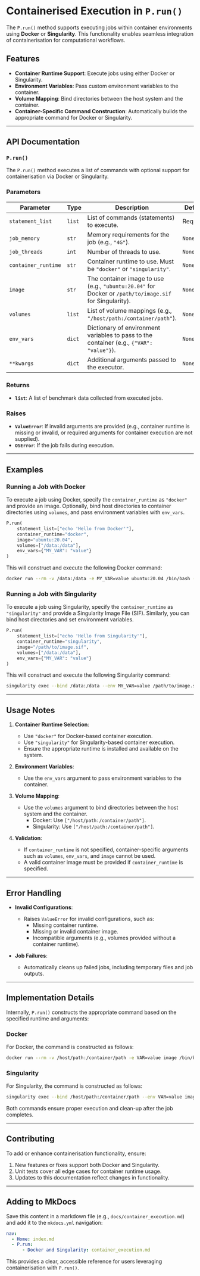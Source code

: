 # Containerised Execution in `P.run()`


The `P.run()` method supports executing jobs within container environments using **Docker** or **Singularity**. This functionality enables seamless integration of containerisation for computational workflows.

## Features

- **Container Runtime Support**: Execute jobs using either Docker or Singularity.
- **Environment Variables**: Pass custom environment variables to the container.
- **Volume Mapping**: Bind directories between the host system and the container.
- **Container-Specific Command Construction**: Automatically builds the appropriate command for Docker or Singularity.

---

## API Documentation

### `P.run()`

The `P.run()` method executes a list of commands with optional support for containerisation via Docker or Singularity.

### Parameters

| Parameter          | Type      | Description                                                                                                                                                                   | Default          |
|---------------------|-----------|-------------------------------------------------------------------------------------------------------------------------------------------------------------------------------|------------------|
| `statement_list`    | `list`    | List of commands (statements) to execute.                                                                                                                                     | Required         |
| `job_memory`        | `str`     | Memory requirements for the job (e.g., `"4G"`).                                                                                                                              | `None`           |
| `job_threads`       | `int`     | Number of threads to use.                                                                                                                                                     | `None`           |
| `container_runtime` | `str`     | Container runtime to use. Must be `"docker"` or `"singularity"`.                                                                                                              | `None`           |
| `image`             | `str`     | The container image to use (e.g., `"ubuntu:20.04"` for Docker or `/path/to/image.sif` for Singularity).                                                                      | `None`           |
| `volumes`           | `list`    | List of volume mappings (e.g., `"/host/path:/container/path"`).                                                                                                             | `None`           |
| `env_vars`          | `dict`    | Dictionary of environment variables to pass to the container (e.g., `{"VAR": "value"}`).                                                                                      | `None`           |
| `**kwargs`          | `dict`    | Additional arguments passed to the executor.                                                                                                                                 | `None`           |

### Returns

- **`list`**: A list of benchmark data collected from executed jobs.

### Raises

- **`ValueError`**: If invalid arguments are provided (e.g., container runtime is missing or invalid, or required arguments for container execution are not supplied).
- **`OSError`**: If the job fails during execution.

---

## Examples

### Running a Job with Docker

To execute a job using Docker, specify the `container_runtime` as `"docker"` and provide an image. Optionally, bind host directories to container directories using `volumes`, and pass environment variables with `env_vars`.

```python
P.run(
    statement_list=["echo 'Hello from Docker'"],
    container_runtime="docker",
    image="ubuntu:20.04",
    volumes=["/data:/data"],
    env_vars={"MY_VAR": "value"}
)
```

This will construct and execute the following Docker command:

```bash
docker run --rm -v /data:/data -e MY_VAR=value ubuntu:20.04 /bin/bash -c 'echo Hello from Docker'
```

### Running a Job with Singularity

To execute a job using Singularity, specify the `container_runtime` as `"singularity"` and provide a Singularity Image File (SIF). Similarly, you can bind host directories and set environment variables.

```python
P.run(
    statement_list=["echo 'Hello from Singularity'"],
    container_runtime="singularity",
    image="/path/to/image.sif",
    volumes=["/data:/data"],
    env_vars={"MY_VAR": "value"}
)
```

This will construct and execute the following Singularity command:

```bash
singularity exec --bind /data:/data --env MY_VAR=value /path/to/image.sif /bin/bash -c 'echo Hello from Singularity'
```

---

## Usage Notes

1. **Container Runtime Selection**:
   - Use `"docker"` for Docker-based container execution.
   - Use `"singularity"` for Singularity-based container execution.
   - Ensure the appropriate runtime is installed and available on the system.

2. **Environment Variables**:
   - Use the `env_vars` argument to pass environment variables to the container.

3. **Volume Mapping**:
   - Use the `volumes` argument to bind directories between the host system and the container.
     - Docker: Use `["/host/path:/container/path"]`.
     - Singularity: Use `["/host/path:/container/path"]`.

4. **Validation**:
   - If `container_runtime` is not specified, container-specific arguments such as `volumes`, `env_vars`, and `image` cannot be used.
   - A valid container image must be provided if `container_runtime` is specified.

---

## Error Handling

- **Invalid Configurations**:
  - Raises `ValueError` for invalid configurations, such as:
    - Missing container runtime.
    - Missing or invalid container image.
    - Incompatible arguments (e.g., volumes provided without a container runtime).

- **Job Failures**:
  - Automatically cleans up failed jobs, including temporary files and job outputs.

---

## Implementation Details

Internally, `P.run()` constructs the appropriate command based on the specified runtime and arguments:

### Docker

For Docker, the command is constructed as follows:
```bash
docker run --rm -v /host/path:/container/path -e VAR=value image /bin/bash -c 'statement'
```

### Singularity

For Singularity, the command is constructed as follows:
```bash
singularity exec --bind /host/path:/container/path --env VAR=value image /bin/bash -c 'statement'
```

Both commands ensure proper execution and clean-up after the job completes.

---

## Contributing

To add or enhance containerisation functionality, ensure:
1. New features or fixes support both Docker and Singularity.
2. Unit tests cover all edge cases for container runtime usage.
3. Updates to this documentation reflect changes in functionality.

---

## Adding to MkDocs

Save this content in a markdown file (e.g., `docs/container_execution.md`) and add it to the `mkdocs.yml` navigation:

```yaml
nav:
  - Home: index.md
  - P.run:
      - Docker and Singularity: container_execution.md
```

This provides a clear, accessible reference for users leveraging containerisation with `P.run()`.
